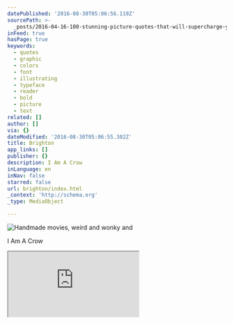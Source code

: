 ```yaml
---
datePublished: '2016-08-30T05:06:56.119Z'
sourcePath: >-
  _posts/2016-04-16-100-stunning-picture-quotes-that-will-supercharge-your-creat.md
inFeed: true
hasPage: true
keywords:
  - quotes
  - graphic
  - colors
  - font
  - illustrating
  - typeface
  - reader
  - bold
  - picture
  - text
related: []
author: []
via: {}
dateModified: '2016-08-30T05:06:55.302Z'
title: Brighton
app_links: []
publisher: {}
description: I Am A Crow
inLanguage: en
inNav: false
starred: false
url: brighton/index.html
_context: 'http://schema.org'
_type: MediaObject

---
```

![Handmade movies, weird and wonky and ](https://the-grid-user-content.s3-us-west-2.amazonaws.com/3536ffa9-62d3-44e7-80db-f5c7b44abb3a.jpg)

I Am A Crow

<iframe src="https://the-grid.github.io/ed-userhtml/?g=eJzLKCkpKLbS16_MLy0p1UtK1dc1KSkPCiwvi_R2BQCUnQn7" style=""></iframe>